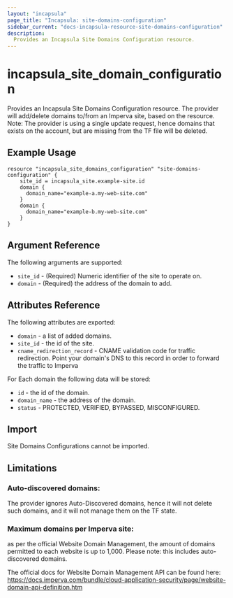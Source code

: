 ```yaml
---
layout: "incapsula"
page_title: "Incapsula: site-domains-configuration"
sidebar_current: "docs-incapsula-resource-site-domains-configuration"
description:
  Provides an Incapsula Site Domains Configuration resource.
---
```


# incapsula_site_domain_configuration

Provides an Incapsula Site Domains Configuration resource.
The provider will add/delete domains to/from an Imperva site, based on the resource.
Note: The provider is using a single update request, hence domains that exists on the account, but are missing from the TF file will be deleted.

## Example Usage

```hcl
resource "incapsula_site_domains_configuration" "site-domains-configuration" {
    site_id = incapsula_site.example-site.id
    domain {
      domain_name="example-a.my-web-site.com"
    }
    domain {
      domain_name="example-b.my-web-site.com"
    }
}
```

## Argument Reference

The following arguments are supported:

* `site_id` - (Required) Numeric identifier of the site to operate on.
* `domain` - (Required) the address of the domain to add.

## Attributes Reference

The following attributes are exported:

* `domain` - a list of added domains.
* `site_id` - the id of the site.
* `cname_redirection_record` - CNAME validation code for traffic redirection.  Point your domain's DNS to this record in order to forward the traffic to Imperva

For Each domain the following data will be stored:
  * `id` - the id of the domain.
  * `domain_name` - the address of the domain.
  * `status` - PROTECTED, VERIFIED, BYPASSED, MISCONFIGURED.

## Import

Site Domains Configurations cannot be imported.

## Limitations
### Auto-discovered domains: 
The provider ignores Auto-Discovered domains, hence it will not delete such domains, and it will not manage them on the TF state.

### Maximum domains per Imperva site: 
as per the official Website Domain Management, the amount of domains permitted to each website is up to 1,000.
Please note: this includes auto-discovered domains. 

The official docs for Website Domain Management API can be found here: https://docs.imperva.com/bundle/cloud-application-security/page/website-domain-api-definition.htm

